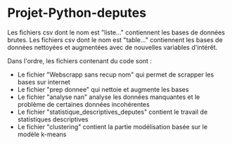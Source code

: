 # Projet-Python-deputes

Les fichiers csv dont le nom est "liste..." contiennent les bases de données brutes.
Les fichiers csv dont le nom est "table..." contiennent les bases de données nettoyées et augmentées avec de nouvelles variables d'intérêt.

Dans l'ordre, les fichiers contenant du code sont :
- Le fichier "Webscrapp sans recup nom" qui permet de scrapper les bases sur internet
- Le fichier "prep donnee" qui nettoie et augmente les bases 
- Le fichier "analyse nan" analyse les données manquantes et le problème de certaines données incohérentes
- Le fichier "statistique_descriptives_deputes" contient le travail de statistiques descriptives
- Le fichier "clustering" contient la partie modélisation basée sur le modèle k-means
